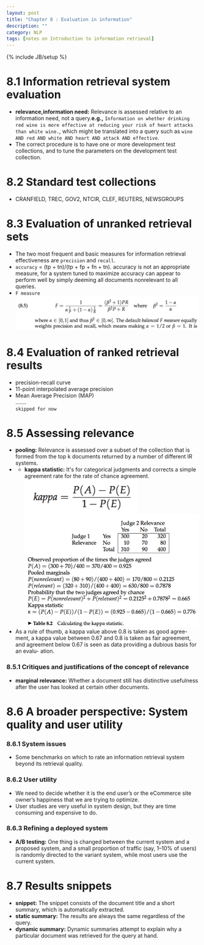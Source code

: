 ```yaml
---
layout: post
title: "Chapter 8 : Evaluation in information"
description: ""
category: NLP
tags: [notes on Introduction to information retrieval]
---
```

{% include JB/setup %}

# 8.1 Information retrieval system evaluation
* **relevance,information need:** Relevance is assessed relative to an information need, not a query.**e.g.,** `Information on whether drinking red wine is more effective at reducing your risk of heart attacks than white wine.`, which might be translated into a query such as `wine AND red AND white AND heart AND attack AND effective`.  
* The correct procedure is to have one or more development test collections, and to tune the parameters on the development test collection.  

# 8.2 Standard test collections
* CRANFIELD, TREC, GOV2, NTCIR, CLEF, REUTERS, NEWSGROUPS  

# 8.3 Evaluation of unranked retrieval sets
* The two most frequent and basic measures for information retrieval effectiveness are `precision` and `recall`.  
* `accuracy` = (tp + tn)/(tp + fp + fn + tn). accuracy is not an appropriate measure, for a system tuned to maximize accuracy can appear to perform well by simply deeming all documents nonrelevant to all queries.  
* `F measure`  
![refer to formula 8.5](../snapshot/21.png)

# 8.4 Evaluation of ranked retrieval results
* precision-recall curve  
* 11-point interpolated average precision  
* Mean Average Precision (MAP)  
.......  
`skipped for now`  

# 8.5 Assessing relevance
* **pooling:** Relevance is assessed over a subset of the collection that is formed from the top k documents returned by a number of different IR systems.  
* * **kappa statistic:** It's for categorical judgments and corrects a simple agreement rate for the rate of chance agreement.  
![refer to formula 8.10](../snapshot/22.png)
![refer to table 8.2](../snapshot/23.png)
* As a rule of thumb, a kappa value above 0.8 is taken as good agree- ment, a kappa value between 0.67 and 0.8 is taken as fair agreement, and agreement below 0.67 is seen as data providing a dubious basis for an evalu- ation.  

### 8.5.1 Critiques and justifications of the concept of relevance
* **marginal relevance:** Whether a document still has distinctive usefulness after the user has looked at certain other documents.  

# 8.6 A broader perspective: System quality and user utility
### 8.6.1 System issues
* Some benchmarks on which to rate an information retrieval system beyond its retrieval quality.  

### 8.6.2 User utility
* We need to decide whether it is the end user’s or the eCommerce site owner’s happiness that we are trying to optimize.  
* User studies are very useful in system design, but they are time consuming and expensive to do.  

### 8.6.3 Refining a deployed system
* **A/B testing:** One thing is changed between the current system and a proposed system, and a small proportion of traffic (say, 1–10% of users) is randomly directed to the variant system, while most users use the current system.   

# 8.7 Results snippets
* **snippet:** The snippet consists of the document title and a short summary, which is automatically extracted.  
* **static summary:** The results are always the same regardless of the query.  
* **dynamic summary:** Dynamic summaries attempt to explain why a particular document was retrieved for the query at hand.   

